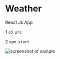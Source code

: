 # Weather
React Js App

1 `cd src`

2 `npm start`

![screenshot of sample](https://drive.google.com/file/d/15Zym2Z9SqWe_M8rsRadVzNl70_7vU6SQ/view)
